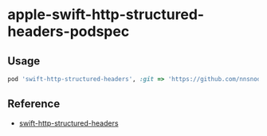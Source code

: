 # apple-swift-http-structured-headers-podspec

## Usage

```ruby
pod 'swift-http-structured-headers', :git => 'https://github.com/nnsnodnb/apple-swift-http-structured-headers-podspec.git', :submodules => true
```

## Reference

- [swift-http-structured-headers](https://github.com/apple/swift-http-structured-headers)
